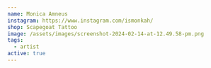 ```yaml
---
name: Monica Amneus
instagram: https://www.instagram.com/ismonkah/
shop: Scapegoat Tattoo
image: /assets/images/screenshot-2024-02-14-at-12.49.58-pm.png
tags:
  - artist
active: true
---
```

